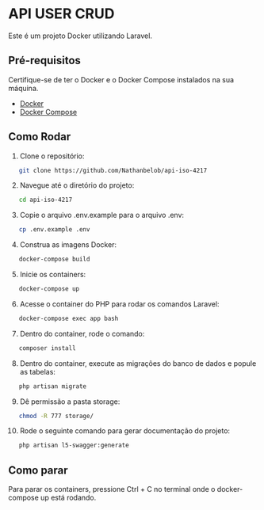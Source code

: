 # API USER CRUD

Este é um projeto Docker utilizando Laravel.

## Pré-requisitos

Certifique-se de ter o Docker e o Docker Compose instalados na sua máquina.

- [Docker](https://docs.docker.com/get-docker/)
- [Docker Compose](https://docs.docker.com/compose/install/)

## Como Rodar

1. Clone o repositório:
```bash
   git clone https://github.com/Nathanbelob/api-iso-4217
```

2. Navegue até o diretório do projeto:
```bash
   cd api-iso-4217
```

3. Copie o arquivo .env.example para o arquivo .env:
```bash
   cp .env.example .env
```

4. Construa as imagens Docker:
```bash
   docker-compose build
```

5. Inicie os containers:
```bash
   docker-compose up
```

6. Acesse o container do PHP para rodar os comandos Laravel:
```bash
   docker-compose exec app bash
```

7. Dentro do container, rode o comando:
```bash
   composer install
```

8. Dentro do container, execute as migrações do banco de dados e popule as tabelas:
```bash
   php artisan migrate
```

9. Dê permissão a pasta storage:
```bash
   chmod -R 777 storage/
```

10. Rode o seguinte comando para gerar documentação do projeto:
```bash
   php artisan l5-swagger:generate
```

## Como parar

Para parar os containers, pressione Ctrl + C no terminal onde o docker-compose up está rodando.